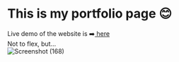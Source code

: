 # This is my portfolio page 😊 
Live demo of the website is ➡️<a href="https://jarifahmad.github.io/MyPortfolioPage/"> here </a> <br>
Not to flex, but...<br>
![Screenshot (168)](https://user-images.githubusercontent.com/84423659/146655679-04fc5434-934a-4236-8158-b43f4fb5b24d.png)
